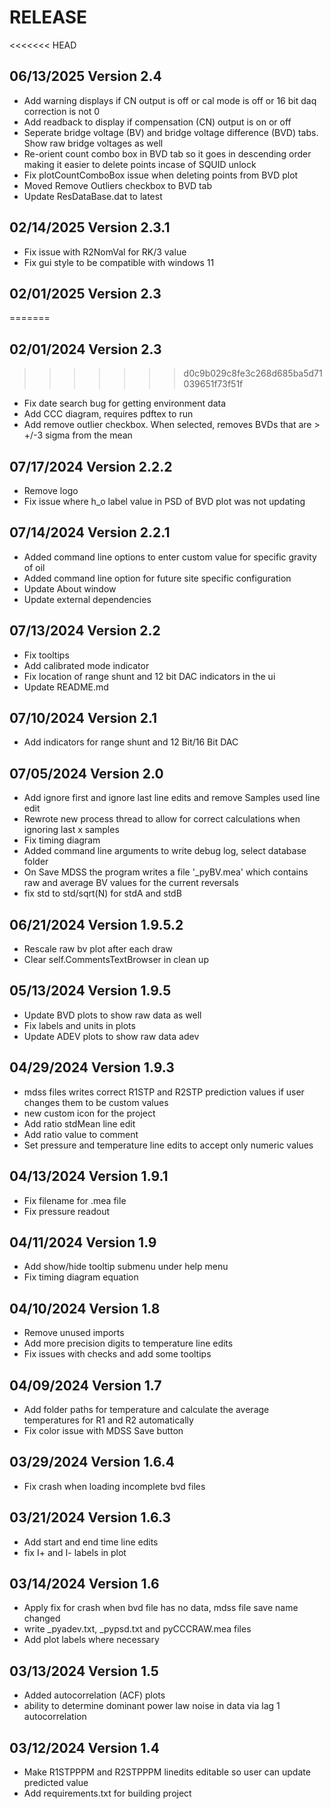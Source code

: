 # RELEASE

<<<<<<< HEAD
## 06/13/2025 Version 2.4
  * Add warning displays if CN output is off or cal mode is off or 16 bit daq correction is not 0
  * Add readback to display if compensation (CN) output is on or off
  * Seperate bridge voltage (BV) and bridge voltage difference (BVD) tabs. Show raw bridge voltages as well
  * Re-orient count combo box in BVD tab so it goes in descending order making it easier to delete points incase of SQUID unlock
  * Fix plotCountComboBox issue when deleting points from BVD plot
  * Moved Remove Outliers checkbox to BVD tab
  * Update ResDataBase.dat to latest

## 02/14/2025 Version 2.3.1
  * Fix issue with R2NomVal for RK/3 value
  * Fix gui style to be compatible with windows 11

## 02/01/2025 Version 2.3
=======
## 02/01/2024 Version 2.3
>>>>>>> d0c9b029c8fe3c268d685ba5d71039651f73f51f
  * Fix date search bug for getting environment data
  * Add CCC diagram, requires pdftex to run
  * Add remove outlier checkbox. When selected, removes BVDs that are > +/-3 sigma from the mean
  
## 07/17/2024   Version 2.2.2
  * Remove logo
  * Fix issue where h_o label value in PSD of BVD plot was not updating 

## 07/14/2024   Version 2.2.1
  * Added command line options to enter custom value for specific gravity of oil
  * Added command line option for future site specific configuration
  * Update About window
  * Update external dependencies

## 07/13/2024   Version 2.2
  * Fix tooltips
  * Add calibrated mode indicator
  * Fix location of range shunt and 12 bit DAC indicators in the ui
  * Update README.md

## 07/10/2024   Version 2.1
  * Add indicators for range shunt and 12 Bit/16 Bit DAC

## 07/05/2024   Version 2.0
  * Add ignore first and ignore last line edits and remove Samples used line edit
  * Rewrote new process thread to allow for correct calculations when ignoring last x samples
  * Fix timing diagram
  * Added command line arguments to write debug log, select database folder
  * On Save MDSS the program writes a file '_pyBV.mea' which contains raw and average BV values for the current reversals
  * fix std to std/sqrt(N) for stdA and stdB

## 06/21/2024   Version 1.9.5.2
  * Rescale raw bv plot after each draw
  * Clear self.CommentsTextBrowser in clean up

## 05/13/2024   Version 1.9.5
  * Update BVD plots to show raw data as well
  * Fix labels and units in plots
  * Update ADEV plots to show raw data adev

## 04/29/2024   Version 1.9.3
  * mdss files writes correct R1STP and R2STP prediction values if user changes them to be custom values
  * new custom icon for the project
  * Add ratio stdMean line edit
  * Add ratio value to comment 
  * Set pressure and temperature line edits to accept only numeric values

## 04/13/2024   Version 1.9.1
  * Fix filename for .mea file
  * Fix pressure readout

## 04/11/2024   Version 1.9
  * Add show/hide tooltip submenu under help menu
  * Fix timing diagram equation

## 04/10/2024   Version 1.8
  * Remove unused imports
  * Add more precision digits to temperature line edits
  * Fix issues with checks and add some tooltips

## 04/09/2024   Version 1.7
  * Add folder paths for temperature and calculate the average temperatures for R1 and R2 automatically
  * Fix color issue with MDSS Save button

## 03/29/2024   Version 1.6.4
  * Fix crash when loading incomplete bvd files

## 03/21/2024   Version 1.6.3
  * Add start and end time line edits
  * fix I+ and I- labels in plot

## 03/14/2024   Version 1.6
  * Apply fix for crash when bvd file has no data, mdss file save name changed 
  * write _pyadev.txt, _pypsd.txt and pyCCCRAW.mea files
  * Add plot labels where necessary

## 03/13/2024   Version 1.5
  * Added autocorrelation (ACF) plots
  * ability to determine dominant power law noise in data via lag 1 autocorrelation                           

## 03/12/2024   Version 1.4
  * Make R1STPPPM and R2STPPPM linedits editable so user can update predicted value
  * Add requirements.txt for building project
